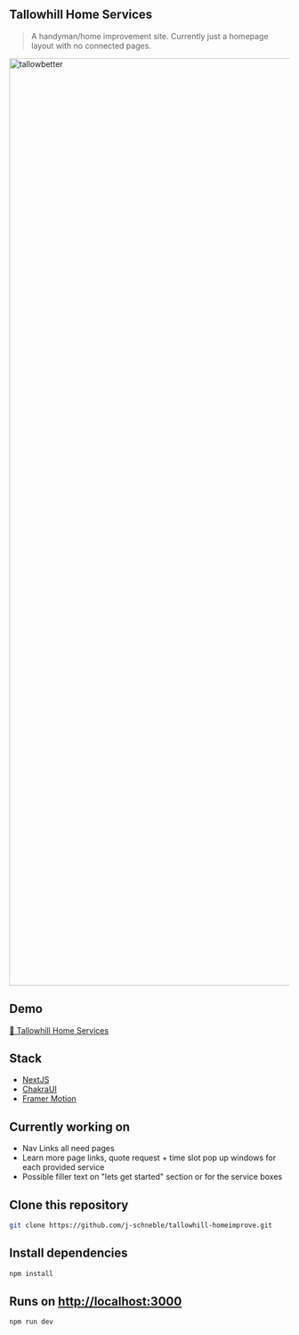 ## Tallowhill Home Services
>A handyman/home improvement site. Currently just a homepage layout with no connected pages.

<img width="1664" alt="tallowbetter" src="https://user-images.githubusercontent.com/60337134/189502074-68e30803-8d55-45c4-8486-f97ee38d8b3b.png">


## Demo
 [🔗 Tallowhill Home Services](https://tallowhill.vercel.app/)

## Stack
- [NextJS ](https://nextjs.org/docs)
- [ChakraUI](https://chakra-ui.com/)
- [Framer Motion](https://www.framer.com/motion/)

## Currently working on 
- Nav Links all need pages  
- Learn more page links, quote request + time slot pop up windows for each provided service
- Possible filler text on "lets get started" section or for the service boxes

## Clone this repository
```bash
git clone https://github.com/j-schneble/tallowhill-homeimprove.git
```

## Install dependencies
```bash
npm install
```
## Runs on [http://localhost:3000](http://localhost:3000)
```bash
npm run dev
```

